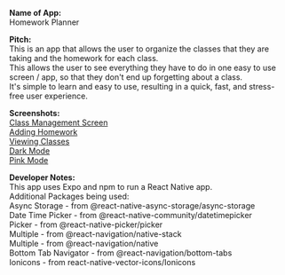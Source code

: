 **Name of App:** <br />
    Homework Planner <br />

**Pitch:** <br />
    This is an app that allows the user to organize the classes that they are taking and the homework for each class. <br />
    This allows the user to see everything they have to do in one easy to use screen / app, so that they don't end up forgetting about a class. <br />
    It's simple to learn and easy to use, resulting in a quick, fast, and stress-free user experience. <br />

**Screenshots:** <br />
    [Class Management Screen](./screenshots/ClassManagement.png) <br />
    [Adding Homework](./screenshots/ModifyHomework.png) <br />
    [Viewing Classes](./screenshots/ViewClasses.png) <br />
    [Dark Mode](./screenshots/DarkMode.png) <br />
    [Pink Mode](./screenshots/PinkTheme.png) <br />

**Developer Notes:** <br />
    This app uses Expo and npm to run a React Native app. <br />
    Additional Packages being used: <br />
        Async Storage - from @react-native-async-storage/async-storage <br />
        Date Time Picker - from @react-native-community/datetimepicker <br />
        Picker - from @react-native-picker/picker <br />
        Multiple - from @react-navigation/native-stack <br />
        Multiple - from @react-navigation/native <br />
        Bottom Tab Navigator - from @react-navigation/bottom-tabs <br />
        Ionicons - from react-native-vector-icons/Ionicons <br />
